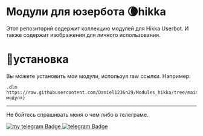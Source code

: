 # Модули для юзербота 🌘hikka
Этот репозиторий содержит коллекцию модулей для Hikka Userbot.
И также содержит изображения для личного использования.
# 💾установка
Вы можете установить мои модули, используя raw ссылки. Например: 
```
.dlm https://raw.githubusercontent.com/Daniel1236n29/Modules_hikka/tree/main/modules/{название модуля}
```
___
Не бойтесь спрашивать меня о чем либо в телеграме.
<div id="badges">
  <a href="https://t.me/Daniel1236n">
    <img src="https://img.shields.io/badge/Me-telegram-%2326A5E4?style=flat&logo=Telegram&link=https%3A%2F%2Ft.me%2FDaniel1236n" alt="my telegram Badge"/>
  </a>
<a href="https://t.me/daniilmods">
    <img src="https://img.shields.io/badge/Channel-telegram-%2326A5E4?style=flat&logo=Telegram" alt="telegram Badge"/>
</a>
</div>
